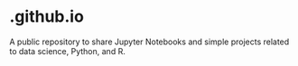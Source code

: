 # .github.io

A public repository to share Jupyter Notebooks and simple projects related to data science, Python, and R. 
